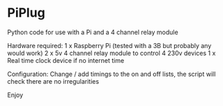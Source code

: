 # PiPlug
Python code for use with a Pi and a 4 channel relay module

Hardware required:
1 x Raspberry Pi (tested with a 3B but probably any would work)
2 x 5v 4 channel relay module to control 4 230v devices
1 x Real time clock device if no internet time

Configuration:
Change / add timings to the on and off lists, the script will 
check there are no irregularities

Enjoy
